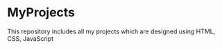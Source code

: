 # MyProjects
This repository includes all my projects which are designed using HTML, CSS, JavaScript
